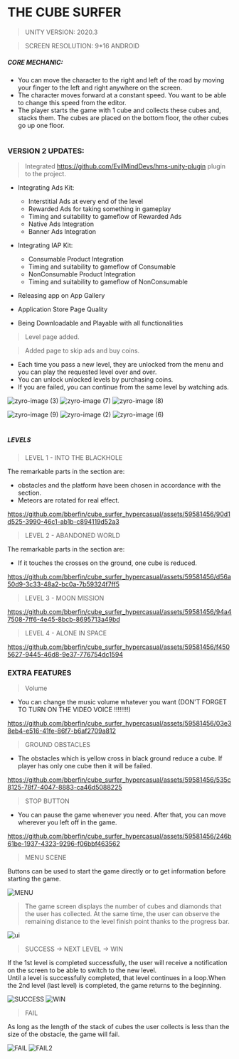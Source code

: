 # THE CUBE SURFER
>UNITY VERSION: 2020.3

>SCREEN RESOLUTION: 9*16 ANDROID
##### CORE MECHANIC: 

- You can move the character to the right and left of the road by moving your finger to the left and right anywhere on the screen.
- The character moves forward at a constant speed. You want to be able to change this speed from the editor.
- The player starts the game with 1 cube and collects these cubes and, stacks them. The cubes are placed on the bottom floor, the other cubes go up one floor.

#
### VERSION 2 UPDATES:
>Integrated https://github.com/EvilMindDevs/hms-unity-plugin plugin to the project.
- Integrating Ads Kit:
  - Interstitial Ads at every end of the level
  - Rewarded Ads for taking something in gameplay
  - Timing and suitability to gameflow of Rewarded Ads
  - Native Ads Integration
  - Banner Ads Integration
  
- Integrating IAP Kit:
  - Consumable Product Integration
  - Timing and suitability to gameflow of Consumable
  - NonConsumable Product Integration
  - Timing and suitability to gameflow of NonConsumable

- Releasing app on App Gallery
- Application Store Page Quality
- Being Downloadable and Playable with all functionalities

>Level page added.

>Added page to skip ads and buy coins.
  - Each time you pass a new level, they are unlocked from the menu and you can play the requested level over and over.
  - You can unlock unlocked levels by purchasing coins.
  - If you are failed, you can continue from the same level by watching ads.

![zyro-image (3)](https://github.com/bberfin/cube_surfer_hypercasual/assets/72701330/cf0022c0-1232-4b1f-b694-fd347349a6db)
![zyro-image (7)](https://github.com/bberfin/cube_surfer_hypercasual/assets/72701330/6f366eef-65bb-4b11-ad60-eeda62679d0d)
![zyro-image (8)](https://github.com/bberfin/cube_surfer_hypercasual/assets/72701330/bb2ad7a6-41de-4e43-8542-194cc8160797)

![zyro-image (9)](https://github.com/bberfin/cube_surfer_hypercasual/assets/72701330/e101e8d4-ba22-47c4-846f-463570418f3a)
![zyro-image (2)](https://github.com/bberfin/cube_surfer_hypercasual/assets/72701330/8c6ee809-24d9-41d5-b92a-5ce3cbfb0a15)
![zyro-image (6)](https://github.com/bberfin/cube_surfer_hypercasual/assets/72701330/e1b684ba-d1f3-4445-91f1-c3fd811ecfee)

# 
##### LEVELS 

>LEVEL 1 - INTO THE BLACKHOLE 

The remarkable parts in the section are: 
- obstacles and the platform have been chosen in accordance with the section. 
- Meteors are rotated for real effect.


https://github.com/bberfin/cube_surfer_hypercasual/assets/59581456/90d1d525-3990-46c1-ab1b-c894119d52a3



>LEVEL 2 - ABANDONED WORLD

The remarkable parts in the section are:
- If it touches the crosses on the ground, one cube is reduced.



https://github.com/bberfin/cube_surfer_hypercasual/assets/59581456/d56a50d9-3c33-48a2-bc0a-7b59324f7ff5


>LEVEL 3 - MOON MISSION



https://github.com/bberfin/cube_surfer_hypercasual/assets/59581456/94a47508-7ff6-4e45-8bcb-8695713a49bd



>LEVEL 4 - ALONE IN SPACE



https://github.com/bberfin/cube_surfer_hypercasual/assets/59581456/f4505627-9445-46d8-9e37-776754dc1594



### EXTRA FEATURES

>Volume

- You can change the music volume whatever you want (DON'T FORGET TO TURN ON THE VIDEO VOICE !!!!!!!!)



https://github.com/bberfin/cube_surfer_hypercasual/assets/59581456/03e38eb4-e516-41fe-86f7-b6af2709a812


>GROUND OBSTACLES

- The obstacles which is yellow cross in black ground reduce a cube. If player has only one cube then it will be failed.




https://github.com/bberfin/cube_surfer_hypercasual/assets/59581456/535c8125-78f7-4047-8883-ca46d5088225




>STOP BUTTON
- You can pause the game whenever you need. After that, you can move wherever you left off in the game.


https://github.com/bberfin/cube_surfer_hypercasual/assets/59581456/246b61be-1937-4323-9296-f06bbf463562



>MENU SCENE

Buttons can be used to start the game directly or to get information before starting the game.

![MENU](https://user-images.githubusercontent.com/72701330/203378577-48802d9d-24bb-43fb-8c07-001a17f55ff5.gif)

>The game screen displays the number of cubes and diamonds that the user has collected.
At the same time, the user can observe the remaining distance to the level finish point thanks to the progress bar.

![ui](https://user-images.githubusercontent.com/72701330/203394616-68f7a8f6-b325-4373-864e-3fd937329f11.png)


>SUCCESS -> NEXT LEVEL -> WIN

If the 1st level is completed successfully, the user will receive a notification on the screen to be able to switch to the new level.                                   
Until a level is successfully completed, that level continues in a loop.When the 2nd level (last level) is completed, the game returns to the beginning.                                    

![SUCCESS](https://user-images.githubusercontent.com/72701330/203390091-0d2f7d50-abb2-4ce7-8777-424c0ba5f926.gif) 
![WIN](https://user-images.githubusercontent.com/72701330/203390172-1e3368dd-d2c9-439a-baa5-77893fdfb7d5.gif)


>FAIL

As long as the length of the stack of cubes the user collects is less than the size of the obstacle, the game will fail.

![FAIL](https://user-images.githubusercontent.com/72701330/203380935-aafea271-81ad-40e8-852d-0cfa5f452f77.gif) 
![FAIL2](https://user-images.githubusercontent.com/72701330/203387664-66a8cff5-2c48-4fec-89bf-92111d929c01.gif)

